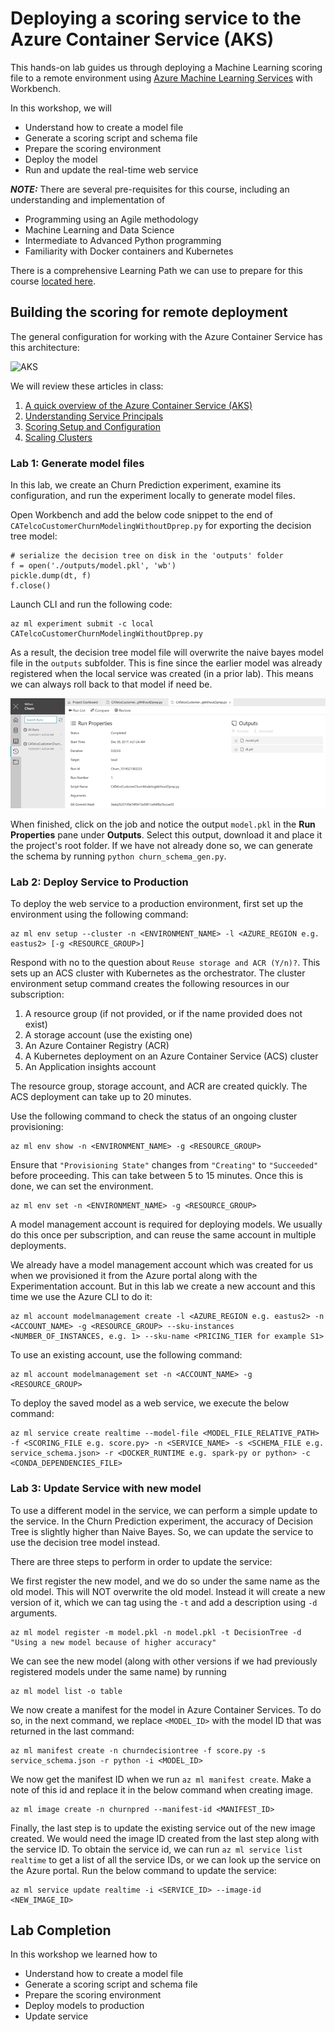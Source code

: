 # Deploying a scoring service to the Azure Container Service (AKS)

This hands-on lab guides us through deploying a Machine Learning scoring file to a remote environment using [Azure Machine Learning Services](https://docs.microsoft.com/en-us/azure/machine-learning/preview/overview-what-is-azure-ml) with Workbench. 

In this workshop, we will

- Understand how to create a model file
- Generate a scoring script and schema file
- Prepare the scoring environment
- Deploy the model
- Run and update the real-time web service

***NOTE:*** There are several pre-requisites for this course, including an understanding and implementation of

- Programming using an Agile methodology
- Machine Learning and Data Science
- Intermediate to Advanced Python programming
- Familiarity with Docker containers and Kubernetes

There is a comprehensive Learning Path we can use to prepare for this course [located here](https://github.com/Azure/learnAnalytics-CreatingSolutionswiththeTeamDataScienceProcess-/blob/master/Instructions/Learning%20Path%20-%20Creating%20Solutions%20with%20the%20Team%20Data%20Science%20Process.md).

## Building the scoring for remote deployment

The general configuration for working with the Azure Container Service has this architecture:

![AKS](https://azurecomcdn.azureedge.net/mediahandler/acomblog/media/Default/blog/15159959-b5cd-4fe9-aeba-441139943ecd.png)

We will review these articles in class:

1. [A quick overview of the Azure Container Service (AKS)](https://docs.microsoft.com/en-us/azure/aks/kubernetes-walkthrough)
2. [Understanding Service Principals](https://docs.microsoft.com/en-us/azure/aks/kubernetes-service-principal)
3. [Scoring Setup and Configuration](https://docs.microsoft.com/en-us/azure/machine-learning/preview/deployment-setup-configuration)
4. [Scaling Clusters](https://docs.microsoft.com/en-us/azure/machine-learning/preview/how-to-scale-clusters)

### Lab 1: Generate model files

In this lab, we create an Churn Prediction experiment, examine its configuration, and run the experiment locally to generate model files.

Open Workbench and add the below code snippet to the end of `CATelcoCustomerChurnModelingWithoutDprep.py` for exporting the decision tree model:

```
# serialize the decision tree on disk in the 'outputs' folder
f = open('./outputs/model.pkl', 'wb')
pickle.dump(dt, f)
f.close()
```

Launch CLI and run the following code:

```
az ml experiment submit -c local CATelcoCustomerChurnModelingWithoutDprep.py
```

As a result, the decision tree model file will overwrite the naive bayes model file in the `outputs` subfolder. This is fine since the earlier model was already registered when the local service was created (in a prior lab). This means we can always roll back to that model if need be.

![CATelcoCustomer](images/CATelcoCustomer_gWithoutDprep.png)

When finished, click on the job and notice the output `model.pkl` in the **Run Properties** pane under **Outputs**. Select this output, download it and place it the project's root folder. If we have not already done so, we can generate the schema by running `python churn_schema_gen.py`.

### Lab 2: Deploy Service to Production

To deploy the web service to a production environment, first set up the environment using the following command:

```
az ml env setup --cluster -n <ENVIRONMENT_NAME> -l <AZURE_REGION e.g. eastus2> [-g <RESOURCE_GROUP>]
```

Respond with no to the question about `Reuse storage and ACR (Y/n)?`. This sets up an ACS cluster with Kubernetes as the orchestrator. The cluster environment setup command creates the following resources in our subscription:

1. A resource group (if not provided, or if the name provided does not exist)
2. A storage account (use the existing one)
3. An Azure Container Registry (ACR)
4. A Kubernetes deployment on an Azure Container Service (ACS) cluster
5. An Application insights account

The resource group, storage account, and ACR are created quickly. The ACS deployment can take up to 20 minutes.

Use the following command to check the status of an ongoing cluster provisioning:

```
az ml env show -n <ENVIRONMENT_NAME> -g <RESOURCE_GROUP>
```

Ensure that `"Provisioning State"` changes from `"Creating"` to `"Succeeded"` before proceeding. This can take between 5 to 15 minutes. Once this is done, we can set the environment.

```
az ml env set -n <ENVIRONMENT_NAME> -g <RESOURCE_GROUP>
```

A model management account is required for deploying models. We usually do this once per subscription, and can reuse the same account in multiple deployments.

We already have a model management account which was created for us when we provisioned it from the Azure portal along with the Experimentation account. But in this lab we create a new account and this time we use the Azure CLI to do it:

```
az ml account modelmanagement create -l <AZURE_REGION e.g. eastus2> -n <ACCOUNT_NAME> -g <RESOURCE_GROUP> --sku-instances <NUMBER_OF_INSTANCES, e.g. 1> --sku-name <PRICING_TIER for example S1>
```

To use an existing account, use the following command:

```
az ml account modelmanagement set -n <ACCOUNT_NAME> -g <RESOURCE_GROUP>
```

To deploy the saved model as a web service, we execute the below command:

```
az ml service create realtime --model-file <MODEL_FILE_RELATIVE_PATH> -f <SCORING_FILE e.g. score.py> -n <SERVICE_NAME> -s <SCHEMA_FILE e.g. service_schema.json> -r <DOCKER_RUNTIME e.g. spark-py or python> -c <CONDA_DEPENDENCIES_FILE>
```

### Lab 3: Update Service with new model

To use a different model in the service, we can perform a simple update to the service. In the Churn Prediction experiment, the accuracy of Decision Tree is slightly higher than Naive Bayes. So, we can update the service to use the decision tree model instead.

There are three steps to perform in order to update the service:

We first register the new model, and we do so under the same name as the old model. This will NOT overwrite the old model. Instead it will create a new version of it, which we can tag using the `-t` and add a description using `-d` arguments.

```
az ml model register -m model.pkl -n model.pkl -t DecisionTree -d "Using a new model because of higher accuracy"
```

We can see the new model (along with other versions if we had previously registered models under the same name) by running

```
az ml model list -o table
```

We now create a manifest for the model in Azure Container Services. To do so, in the next command, we replace `<MODEL_ID>` with the model ID that was returned in the last command:

```
az ml manifest create -n churndecisiontree -f score.py -s service_schema.json -r python -i <MODEL_ID>
```

We now get the manifest ID when we run `az ml manifest create`. Make a note of this id and replace it in the below command when creating image.

```
az ml image create -n churnpred --manifest-id <MANIFEST_ID>
```

Finally, the last step is to update the existing service out of the new image created. We would need the image ID created from the last step along with the service ID. To obtain the service id, we can run `az ml service list realtime` to get a list of all the service IDs, or we can look up the service on the Azure portal. Run the below command to update the service:

```
az ml service update realtime -i <SERVICE_ID> --image-id <NEW_IMAGE_ID>
```

## Lab Completion

In this workshop we learned how to

- Understand how to create a model file
- Generate a scoring script and schema file
- Prepare the scoring environment
- Deploy models to production
- Update service

